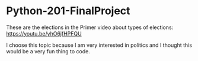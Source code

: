 # Python-201-FinalProject

These are the elections in the Primer video about types of elections: 
https://youtu.be/yhO6jfHPFQU

I choose this topic because I am very interested in politics and I thought this would be a very fun thing to code.
